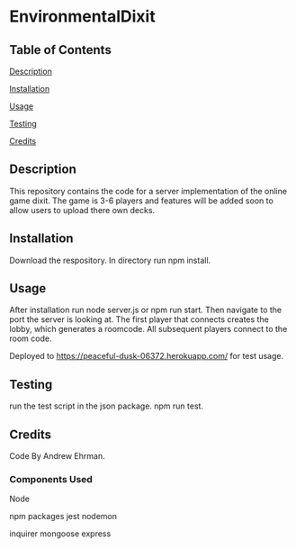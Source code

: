 # EnvironmentalDixit

## Table of Contents
[Description](#description)

[Installation](#installation)

[Usage](#usage)

[Testing](#testing)

[Credits](#credits)

## Description
This repository contains the code for a server implementation of the online game dixit. The game is 3-6 players and features will be added soon to allow users to upload there own decks.

## Installation
Download the respository. In directory run npm install.

## Usage
After installation run node server.js or npm run start. Then navigate to the port the server is looking at. The first player that connects creates the lobby, which generates a roomcode. All subsequent players connect to the room code. 

Deployed to https://peaceful-dusk-06372.herokuapp.com/ for test usage.

## Testing

run the test script in the json package. npm run test.

## Credits
Code By Andrew Ehrman.

### Components Used
Node

npm packages
jest
nodemon

inquirer
mongoose
express

